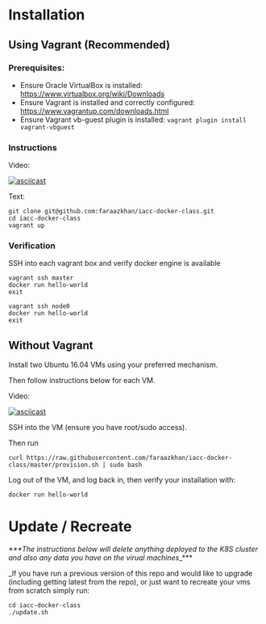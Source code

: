 # Installation

## Using Vagrant (Recommended)

### Prerequisites:

* Ensure Oracle VirtualBox is installed: https://www.virtualbox.org/wiki/Downloads
* Ensure Vagrant is installed and correctly configured: https://www.vagrantup.com/downloads.html
* Ensure Vagrant vb-guest plugin is installed: `vagrant plugin install
  vagrant-vbguest`

### Instructions

Video:

[![asciicast](https://asciinema.org/a/o3TGQ8U09nv5NnwhWp5WkLGxc.png)](https://asciinema.org/a/4wL2mMh22qSWsHPsDdBZAopkC)

Text:

```
git clone git@github.com:faraazkhan/iacc-docker-class.git
cd iacc-docker-class
vagrant up
```

### Verification

SSH into each vagrant box and verify docker engine is available

```
vagrant ssh master
docker run hello-world
exit
```

```
vagrant ssh node0
docker run hello-world
exit
```

## Without Vagrant

Install two Ubuntu 16.04 VMs using your preferred mechanism.

Then follow instructions below for each VM.

Video:

[![asciicast](https://asciinema.org/a/HySLvDdZ6HvHw3scRuaCAZFTj.png)](https://asciinema.org/a/HySLvDdZ6HvHw3scRuaCAZFTj)

SSH into the VM (ensure you have root/sudo access).

Then run

```
curl https://raw.githubusercontent.com/faraazkhan/iacc-docker-class/master/provision.sh | sudo bash
```

Log out of the VM, and log back in, then verify your installation with:

`docker run hello-world`

# Update / Recreate

_***The instructions below will delete anything deployed to the K8S
cluster and also any data you have on the virual machines__***

_If you have run a previous version of this repo and would like to
upgrade (including getting latest from the repo), or just want to
recreate your vms from scratch simply run:

```
cd iacc-docker-class
./update.sh
```
